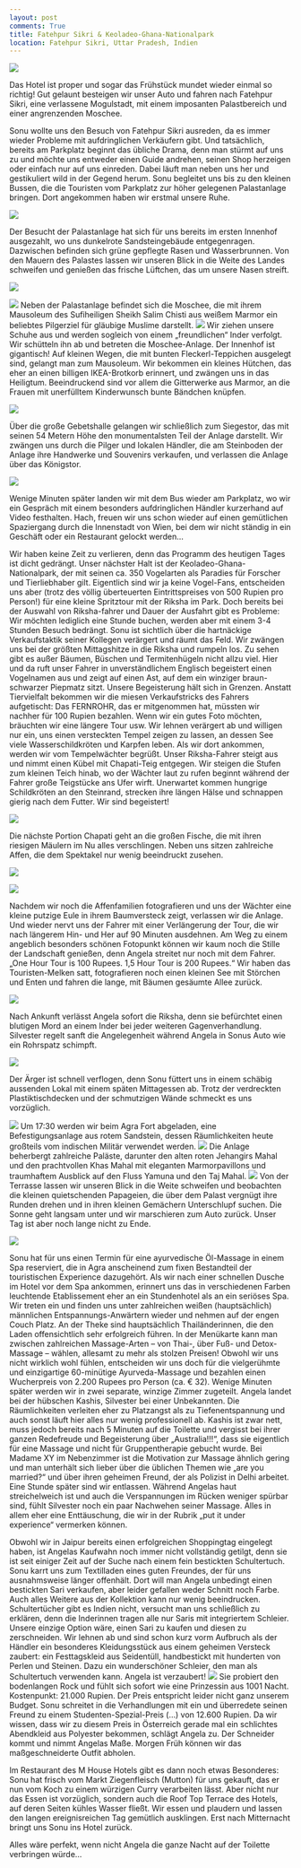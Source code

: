 ```yaml
---
layout: post
comments: True
title: Fatehpur Sikri & Keoladeo-Ghana-Nationalpark
location: Fatehpur Sikri, Uttar Pradesh, Indien
---
```

<p>
<a href='http://whataboutas.data.s3.amazonaws.com/images/2015-04-26-fatehpur-sikri/DSC_4234.JPG' data-lightbox='Post' title='Im Palast von Fatehpur Sikri'><img class='img-wide' src='http://whataboutas.data.s3.amazonaws.com/images/2015-04-26-fatehpur-sikri/previews/DSC_4234.jpg' /></a>
</p>
<p>
Das Hotel ist proper und sogar das Frühstück mundet wieder einmal so richtig! Gut gelaunt besteigen wir unser Auto und fahren nach Fatehpur Sikri, eine verlassene Mogulstadt, mit einem imposanten Palastbereich und einer angrenzenden Moschee.
</p>
<!--more-->
<p>
Sonu wollte uns den Besuch von Fatehpur Sikri ausreden, da es immer wieder Probleme mit aufdringlichen Verkäufern gibt. Und tatsächlich, bereits am Parkplatz beginnt das übliche Drama, denn man stürmt auf uns zu und möchte uns entweder einen Guide andrehen, seinen Shop herzeigen oder einfach nur auf uns einreden. Dabei läuft man neben uns her und gestikuliert wild in der Gegend herum. Sonu begleitet uns bis zu den kleinen Bussen, die die Touristen vom Parkplatz zur höher gelegenen Palastanlage bringen. Dort angekommen haben wir erstmal unsere Ruhe.
</p>
<p>
<a href='http://whataboutas.data.s3.amazonaws.com/images/2015-04-26-fatehpur-sikri/DSC_4224.JPG' data-lightbox='Post' title='Blick auf das Wasserbecken Anup Talao, im Hintergrund der fünfstöckige Panch Mahal'><img class='img-wide' src='http://whataboutas.data.s3.amazonaws.com/images/2015-04-26-fatehpur-sikri/DSC_4224.JPG' /></a>
</p>
<p>
Der Besucht der Palastanlage hat sich für uns bereits im ersten Innenhof ausgezahlt, wo uns dunkelrote Sandsteingebäude entgegenragen. Dazwischen befinden sich grüne gepflegte Rasen und Wasserbrunnen. Von den Mauern des Palastes lassen wir unseren Blick in die Weite des Landes schweifen und genießen das frische Lüftchen, das um unsere Nasen streift.
</p>
<p>
<a href='http://whataboutas.data.s3.amazonaws.com/images/2015-04-26-fatehpur-sikri/DSC_4239.JPG' data-lightbox='Post' title='In den Weiten des Palasts'><img class='img-wide' src='http://whataboutas.data.s3.amazonaws.com/images/2015-04-26-fatehpur-sikri/DSC_4239.JPG' /></a>
</p>
<p>
<a href='http://whataboutas.data.s3.amazonaws.com/images/2015-04-26-fatehpur-sikri/DSC_4251.JPG' class='imageslink' data-lightbox='Post' title='Lichtspiele im Palast von Fatehpur Sikri'><img class='links' src='http://whataboutas.data.s3.amazonaws.com/images/2015-04-26-fatehpur-sikri/thumbs/DSC_4251.JPG' /></a>
Neben der Palastanlage befindet sich die Moschee, die mit ihrem Mausoleum des Sufiheiligen Sheikh Salim Chisti aus weißem Marmor ein beliebtes Pilgerziel für gläubige Muslime darstellt.
<a href='http://whataboutas.data.s3.amazonaws.com/images/2015-04-26-fatehpur-sikri/DSC_4283.JPG' class='imageslink' data-lightbox='Post' title='Gebetshalle entlang der Westseite des Moschee-Innenhofs'><img class='rechts' src='http://whataboutas.data.s3.amazonaws.com/images/2015-04-26-fatehpur-sikri/thumbs/DSC_4283.JPG' /></a>
Wir ziehen unsere Schuhe aus und werden sogleich von einem „freundlichen“ Inder verfolgt. Wir schütteln ihn ab und betreten die Moschee-Anlage. Der Innenhof ist gigantisch! Auf kleinen Wegen, die mit bunten Fleckerl-Teppichen ausgelegt sind, gelangt man zum Mausoleum. Wir bekommen ein kleines Hütchen, das eher an einen billigen IKEA-Brotkorb erinnert, und zwängen uns in das Heiligtum. Beeindruckend sind vor allem die Gitterwerke aus Marmor, an die Frauen mit unerfülltem Kinderwunsch bunte Bändchen knüpfen.
</p>
<p>
<a href='http://whataboutas.data.s3.amazonaws.com/images/2015-04-26-fatehpur-sikri/DSC_4266.JPG' data-lightbox='Post' title='Das Marmor-Mausoleum für Sheikh Salim Chisti'><img class='img-wide' src='http://whataboutas.data.s3.amazonaws.com/images/2015-04-26-fatehpur-sikri/DSC_4266.JPG' /></a>
</p>
<p>
Über die große Gebetshalle gelangen wir schließlich zum Siegestor, das mit seinen 54 Metern Höhe den monumentalsten Teil der Anlage darstellt. Wir zwängen uns durch die Pilger und lokalen Händler, die am Steinboden der Anlage ihre Handwerke und Souvenirs verkaufen, und verlassen die Anlage über das Königstor.
</p>
<p>
<a href='http://whataboutas.data.s3.amazonaws.com/images/2015-04-26-fatehpur-sikri/DSC_4269.JPG' data-lightbox='Post' title='Das Siegestor (B uland Darwaza)'><img class='img-wide' src='http://whataboutas.data.s3.amazonaws.com/images/2015-04-26-fatehpur-sikri/DSC_4269.JPG' /></a>
</p>
<p>
Wenige Minuten später landen wir mit dem Bus wieder am Parkplatz, wo wir ein Gespräch mit einem besonders aufdringlichen Händler kurzerhand auf Video festhalten. Hach, freuen wir uns schon wieder auf einen gemütlichen Spaziergang durch die Innenstadt von Wien, bei dem wir nicht ständig in ein Geschäft oder ein Restaurant gelockt werden…
</p>
<p>
Wir haben keine Zeit zu verlieren, denn das Programm des heutigen Tages ist dicht gedrängt. Unser nächster Halt ist der Keoladeo-Ghana-Nationalpark, der mit seinen ca. 350 Vogelarten als Paradies für Forscher und Tierliebhaber gilt. Eigentlich sind wir ja keine Vogel-Fans, entscheiden uns aber (trotz des völlig überteuerten Eintrittspreises von 500 Rupien pro Person!) für eine kleine Spritztour mit der Riksha im Park. Doch bereits bei der Auswahl von Riksha-fahrer und Dauer der Ausfahrt gibt es Probleme: Wir möchten lediglich eine Stunde buchen, werden aber mit einem 3-4 Stunden Besuch bedrängt. Sonu ist sichtlich über die hartnäckige Verkaufstaktik seiner Kollegen verärgert und räumt das Feld. Wir zwängen uns bei der größten Mittagshitze in die Riksha und rumpeln los. Zu sehen gibt es außer Bäumen, Büschen und Termitenhügeln nicht allzu viel. Hier und da ruft unser Fahrer in unverständlichem Englisch begeistert einen Vogelnamen aus und zeigt auf einen Ast, auf dem ein winziger braun-schwarzer Piepmatz sitzt. Unsere Begeisterung hält sich in Grenzen. Anstatt Tiervielfalt bekommen wir die miesen Verkaufstricks des Fahrers aufgetischt: Das FERNROHR, das er mitgenommen hat, müssten wir nachher für 100 Rupien bezahlen. Wenn wir ein gutes Foto möchten, bräuchten wir eine längere Tour usw. Wir lehnen verärgert ab und willigen nur ein, uns einen versteckten Tempel zeigen zu lassen, an dessen See viele Wasserschildkröten und Karpfen leben. Als wir dort ankommen, werden wir vom Tempelwächter begrüßt. Unser Riksha-Fahrer steigt aus und nimmt einen Kübel mit Chapati-Teig entgegen. Wir steigen die Stufen zum kleinen Teich hinab, wo der Wächter laut zu rufen beginnt während der Fahrer große Teigstücke ans Ufer wirft. Unerwartet kommen hungrige Schildkröten an den Steinrand, strecken ihre längen Hälse und schnappen gierig nach dem Futter. Wir sind begeistert!
</p>
<p>
<a href='http://whataboutas.data.s3.amazonaws.com/images/2015-04-26-fatehpur-sikri/DSC_4315.JPG' data-lightbox='Post' title='Schildkrötenfütterung'><img class='img-wide' src='http://whataboutas.data.s3.amazonaws.com/images/2015-04-26-fatehpur-sikri/DSC_4315.JPG' /></a>
</p>
<p> Die nächste Portion Chapati geht an die großen Fische, die mit ihren riesigen Mäulern im Nu alles verschlingen. Neben uns sitzen zahlreiche Affen, die dem Spektakel nur wenig beeindruckt zusehen.
</p>
<p>
<a href='http://whataboutas.data.s3.amazonaws.com/images/2015-04-26-fatehpur-sikri/DSC_4342.JPG' data-lightbox='Post' title='Mamis mit Babys'><img class='img-wide' src='http://whataboutas.data.s3.amazonaws.com/images/2015-04-26-fatehpur-sikri/DSC_4342.JPG' /></a>
</p>
<p>
<a href='http://whataboutas.data.s3.amazonaws.com/images/2015-04-26-fatehpur-sikri/DSC_4345.JPG' data-lightbox='Post' title='Auf der Suche nach den letzten Chapati-Resten'><img class='img-wide' src='http://whataboutas.data.s3.amazonaws.com/images/2015-04-26-fatehpur-sikri/DSC_4345.JPG' /></a>
</p>
<p>
Nachdem wir noch die Affenfamilien fotografieren und uns der Wächter eine kleine putzige Eule in ihrem Baumversteck zeigt, verlassen wir die Anlage. Und wieder nervt uns der Fahrer mit einer Verlängerung der Tour, die wir nach längerem Hin- und Her auf 90 Minuten ausdehnen. Am Weg zu einem angeblich besonders schönen Fotopunkt können wir kaum noch die Stille der Landschaft genießen, denn Angela streitet nur noch mit dem Fahrer. „One Hour Tour is 100 Rupees. 1,5 Hour Tour is 200 Rupees.“ Wir haben das Touristen-Melken satt, fotografieren noch einen kleinen See mit Störchen und Enten und fahren die lange, mit Bäumen gesäumte Allee zurück.
</p>
<p>
<a href='http://whataboutas.data.s3.amazonaws.com/images/2015-04-26-fatehpur-sikri/DSC_4367.JPG' data-lightbox='Post' title='Reiher in in einem der Seen des Nationalparks'><img class='img-wide' src='http://whataboutas.data.s3.amazonaws.com/images/2015-04-26-fatehpur-sikri/DSC_4367.JPG' /></a>
</p>
<p>
Nach Ankunft verlässt Angela sofort die Riksha, denn sie befürchtet einen blutigen Mord an einem Inder bei jeder weiteren Gagenverhandlung. Silvester regelt sanft die Angelegenheit während Angela in Sonus Auto wie ein Rohrspatz schimpft.
</p>
<p>
<a href='http://whataboutas.data.s3.amazonaws.com/images/2015-04-26-fatehpur-sikri/DSC_4370.JPG' data-lightbox='Post' title='Auf dem Rückweg'><img class='img-wide' src='http://whataboutas.data.s3.amazonaws.com/images/2015-04-26-fatehpur-sikri/DSC_4370.JPG' /></a>
</p>
<p>
Der Ärger ist schnell verflogen, denn Sonu füttert uns in einem schäbig aussenden Lokal mit einem späten Mittagessen ab. Trotz der verdreckten Plastiktischdecken und der schmutzigen Wände schmeckt es uns vorzüglich.
</p>
<p>
<a href='http://whataboutas.data.s3.amazonaws.com/images/2015-04-26-fatehpur-sikri/DSC_4399.JPG' class='imageslink' data-lightbox='Post' title='Im roten Fort von Agra'><img class='links' src='http://whataboutas.data.s3.amazonaws.com/images/2015-04-26-fatehpur-sikri/thumbs/DSC_4399.JPG' /></a>
Um 17:30 werden wir beim Agra Fort abgeladen, eine Befestigungsanlage aus rotem Sandstein, dessen Räumlichkeiten heute großteils vom indischen Militär verwendet werden.
<a href='http://whataboutas.data.s3.amazonaws.com/images/2015-04-26-fatehpur-sikri/DSC_4426.JPG' class='imageslink' data-lightbox='Post' title='Die große Audienzhalle (Diwan-i-Am)'><img class='rechts' src='http://whataboutas.data.s3.amazonaws.com/images/2015-04-26-fatehpur-sikri/thumbs/DSC_4426.JPG' /></a>
Die Anlage beherbergt zahlreiche Paläste, darunter den alten roten Jehangirs Mahal und den prachtvollen Khas Mahal mit eleganten Marmorpavillons und traumhaftem Ausblick auf den Fluss Yamuna und den Taj Mahal.
<a href='http://whataboutas.data.s3.amazonaws.com/images/2015-04-26-fatehpur-sikri/DSC_4478.JPG' class='imageslink' data-lightbox='Post' title='Papagei auf der Turmspitze'><img class='links' src='http://whataboutas.data.s3.amazonaws.com/images/2015-04-26-fatehpur-sikri/thumbs/DSC_4478.JPG' /></a>
Von der Terrasse lassen wir unseren Blick in die Weite schweifen und beobachten die kleinen quietschenden Papageien, die über dem Palast vergnügt ihre Runden drehen und in ihren kleinen Gemächern Unterschlupf suchen. Die Sonne geht langsam unter und wir marschieren zum Auto zurück. Unser Tag ist aber noch lange nicht zu Ende.
</p>
<p>
<a href='http://whataboutas.data.s3.amazonaws.com/images/2015-04-26-fatehpur-sikri/DSC_4491.JPG' data-lightbox='Post' title='Die Privatmoschee von Akbar'><img class='img-wide' src='http://whataboutas.data.s3.amazonaws.com/images/2015-04-26-fatehpur-sikri/DSC_4491.JPG' /></a>
</p>
<p>
Sonu hat für uns einen Termin für eine ayurvedische Öl-Massage in einem Spa reserviert, die in Agra anscheinend zum fixen Bestandteil der touristischen Experience dazugehört. Als wir nach einer schnellen Dusche im Hotel vor dem Spa ankommen, erinnert uns das in verschiedenen Farben leuchtende Etablissement eher an ein Stundenhotel als an ein seriöses Spa. Wir treten ein und finden uns unter zahlreichen weißen (hauptsächlich) männlichen Entspannungs-Anwärtern wieder und nehmen auf der engen Couch Platz. An der Theke sind hauptsächlich Thailänderinnen, die den Laden offensichtlich sehr erfolgreich führen. In der Menükarte kann man zwischen zahlreichen Massage-Arten – von Thai-, über Fuß- und Detox-Massage – wählen, allesamt zu mehr als stolzen Preisen! Obwohl wir uns nicht wirklich wohl fühlen, entscheiden wir uns doch für die vielgerühmte und einzigartige 60-minütige Ayurveda-Massage und bezahlen einen Wucherpreis von 2.200 Rupees pro Person (ca. € 32). Wenige Minuten später werden wir in zwei separate, winzige Zimmer zugeteilt. Angela landet bei der hübschen Kashis, Silvester bei einer Unbekannten. Die Räumlichkeiten verleiten eher zu Platzangst als zu Tiefenentspannung und auch sonst läuft hier alles nur wenig professionell ab. Kashis ist zwar nett, muss jedoch bereits nach 5 Minuten auf die Toilette und vergisst bei ihrer ganzen Redefreude und Begeisterung über „Australia!!!“, dass sie eigentlich für eine Massage und nicht für Gruppentherapie gebucht wurde. Bei Madame XY im Nebenzimmer ist die Motivation zur Massage ähnlich gering und man unterhält sich lieber über die üblichen Themen wie „are you married?“ und über ihren geheimen Freund, der als Polizist in Delhi arbeitet. Eine Stunde später sind wir entlassen. Während Angelas haut streichelweich ist und auch die Verspannungen im Rücken weniger spürbar sind, fühlt Silvester noch ein paar Nachwehen seiner Massage. Alles in allem eher eine Enttäuschung, die wir in der Rubrik „put it under experience“ vermerken können.
</p>
<p>
Obwohl wir in Jaipur bereits einen erfolgreichen Shoppingtag eingelegt haben, ist Angelas Kaufwahn noch immer nicht vollständig getilgt, denn sie ist seit einiger Zeit auf der Suche nach einem fein bestickten Schultertuch. Sonu karrt uns zum Textilladen eines guten Freundes, der für uns ausnahmsweise länger offenhält. Dort will man Angela unbedingt einen bestickten Sari verkaufen, aber leider gefallen weder Schnitt noch Farbe. Auch alles Weitere aus der Kollektion kann nur wenig beeindrucken. Schultertücher gibt es Indien nicht, versucht man uns schließlich zu erklären, denn die Inderinnen tragen alle nur Saris mit integriertem Schleier. Unsere einzige Option wäre, einen Sari zu kaufen und diesen zu zerschneiden. Wir lehnen ab und sind schon kurz vorm Aufbruch als der Händler ein besonderes Kleidungsstück aus einem geheimen Versteck zaubert: ein Festtagskleid aus Seidentüll, handbestickt mit hunderten von Perlen und Steinen. Dazu ein wunderschöner Schleier, den man als Schultertuch verwenden kann. Angela ist verzaubert!
<a href='http://whataboutas.data.s3.amazonaws.com/images/2015-04-26-fatehpur-sikri/DSC_4522.JPG' class='imageslink' data-lightbox='Post' title='Prinzessin aus 1001 Nacht'><img class='rechts' src='http://whataboutas.data.s3.amazonaws.com/images/2015-04-26-fatehpur-sikri/thumbs/DSC_4522.JPG' /></a>
Sie probiert den bodenlangen Rock und fühlt sich sofort wie eine Prinzessin aus 1001 Nacht. Kostenpunkt: 21.000 Rupien. Der Preis entspricht leider nicht ganz unserem Budget. Sonu schreitet in die Verhandlungen mit ein und überredete seinen Freund zu einem Studenten-Spezial-Preis (…) von 12.600 Rupien. Da wir wissen, dass wir zu diesem Preis in Österreich gerade mal ein schlichtes Abendkleid aus Polyester bekommen, schlägt Angela zu. Der Schneider kommt und nimmt Angelas Maße. Morgen Früh können wir das maßgeschneiderte Outfit abholen.
</p>
<p>
Im Restaurant des M House Hotels gibt es dann noch etwas Besonderes: Sonu hat frisch vom Markt Ziegenfleisch (Mutton) für uns gekauft, das er nun vom Koch zu einem würzigen Curry verarbeiten lässt. Aber nicht nur das Essen ist vorzüglich, sondern auch die Roof Top Terrace des Hotels, auf deren Seiten kühles Wasser fließt. Wir essen und plaudern und lassen den langen ereignisreichen Tag gemütlich ausklingen.
Erst nach Mitternacht bringt uns Sonu ins Hotel zurück.
</p>
<p>
Alles wäre perfekt, wenn nicht Angela die ganze Nacht auf der Toilette verbringen würde…
</p>